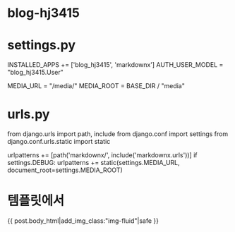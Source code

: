# blog-hj3415

# settings.py
INSTALLED_APPS += ['blog_hj3415', 'markdownx']
AUTH_USER_MODEL = "blog_hj3415.User"

MEDIA_URL = "/media/"
MEDIA_ROOT = BASE_DIR / "media"

# urls.py
from django.urls import path, include
from django.conf import settings
from django.conf.urls.static import static

urlpatterns += [path('markdownx/', include('markdownx.urls'))]
if settings.DEBUG:
    urlpatterns += static(settings.MEDIA_URL, document_root=settings.MEDIA_ROOT)

# 템플릿에서
<div class="prose">{{ post.body_html|add_img_class:"img-fluid"|safe }}</div>